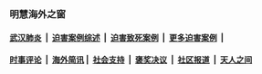 
### 明慧海外之窗

####  [武汉肺炎](indexes/365.md?t=01071600) &nbsp;|&nbsp;  [迫害案例综述](indexes/328.md?t=01071600) &nbsp;|&nbsp; [迫害致死案例](indexes/277.md?t=01071600)  &nbsp;|&nbsp; [更多迫害案例](indexes/81.md?t=01071600)  &nbsp;|&nbsp; 
####  [时事评论](indexes/251.md?t=01071600) &nbsp;|&nbsp; [海外简讯](indexes/245.md?t=01071600)&nbsp;|&nbsp;  [社会支持](indexes/140.md?t=01071600) &nbsp;|&nbsp; [褒奖决议](indexes/282.md?t=01071600) &nbsp;|&nbsp; [社区报道](indexes/91.md?t=01071600)  &nbsp;|&nbsp; [天人之间](indexes/78.md?t=01071600) 

